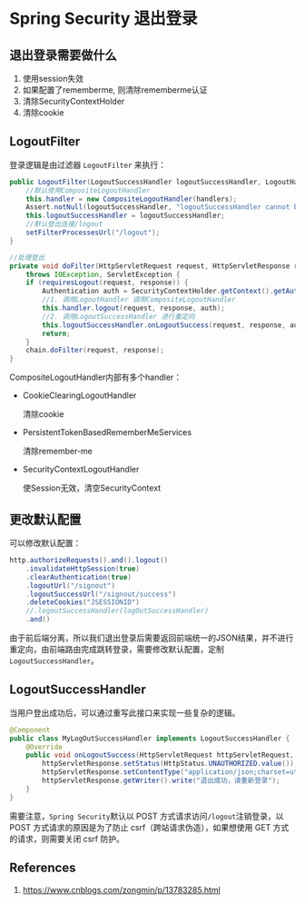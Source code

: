# Spring Security 退出登录

## 退出登录需要做什么

1. 使用session失效
2. 如果配置了rememberme, 则清除rememberme认证
3. 清除SecurityContextHolder
4. 清除cookie

## LogoutFilter

登录逻辑是由过滤器 `LogoutFilter` 来执行：

```java
public LogoutFilter(LogoutSuccessHandler logoutSuccessHandler, LogoutHandler... handlers) {
    //默认使用CompositeLogoutHandler
    this.handler = new CompositeLogoutHandler(handlers);
    Assert.notNull(logoutSuccessHandler, "logoutSuccessHandler cannot be null");
    this.logoutSuccessHandler = logoutSuccessHandler;
    //默认登出连接/logout
    setFilterProcessesUrl("/logout");
}

//处理登出
private void doFilter(HttpServletRequest request, HttpServletResponse response, FilterChain chain)
    throws IOException, ServletException {
    if (requiresLogout(request, response)) {
        Authentication auth = SecurityContextHolder.getContext().getAuthentication();
        //1. 调用LogoutHandler 调用CompositeLogoutHandler 
        this.handler.logout(request, response, auth);
        //2. 调用LogoutSuccessHandler 进行重定向
        this.logoutSuccessHandler.onLogoutSuccess(request, response, auth);
        return;
    }
    chain.doFilter(request, response);
}
```

CompositeLogoutHandler内部有多个handler：

- CookieClearingLogoutHandler

  清除cookie

- PersistentTokenBasedRememberMeServices

  清除remember-me

- SecurityContextLogoutHandler

  使Session无效，清空SecurityContext

## 更改默认配置

可以修改默认配置：

```java
http.authorizeRequests().and().logout()
    .invalidateHttpSession(true)
    .clearAuthentication(true)
    .logoutUrl("/signout")
    .logoutSuccessUrl("/signout/success")
    .deleteCookies("JSESSIONID")
    //.logoutSuccessHandler(logOutSuccessHandler)
    .and()
```

由于前后端分离，所以我们退出登录后需要返回前端统一的JSON结果，并不进行重定向，由前端路由完成跳转登录，需要修改默认配置，定制`LogoutSuccessHandler`。

## LogoutSuccessHandler

当用户登出成功后，可以通过重写此接口来实现一些复杂的逻辑。

```java
@Component
public class MyLogOutSuccessHandler implements LogoutSuccessHandler {
    @Override
    public void onLogoutSuccess(HttpServletRequest httpServletRequest, HttpServletResponse httpServletResponse, Authentication authentication) throws IOException, ServletException {
        httpServletResponse.setStatus(HttpStatus.UNAUTHORIZED.value());
        httpServletResponse.setContentType("application/json;charset=utf-8");
        httpServletResponse.getWriter().write("退出成功，请重新登录");
    }
}
```

需要注意，`Spring Security`默认以 POST 方式请求访问`/logout`注销登录，以 POST 方式请求的原因是为了防止 csrf（跨站请求伪造），如果想使用 GET 方式的请求，则需要关闭 csrf 防护。

## References

1. https://www.cnblogs.com/zongmin/p/13783285.html
